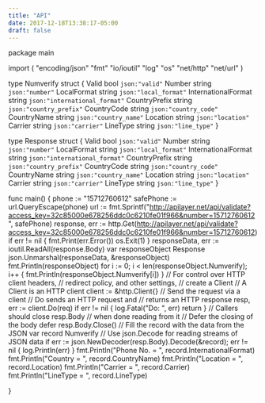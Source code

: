 ```yaml
---
title: "API"
date: 2017-12-18T13:38:17-05:00
draft: false
---
```


package main

import (
	"encoding/json"
	"fmt"
    "io/ioutil"
	"log"
	"os"
	"net/http"
	"net/url"
)

type Numverify struct {
	Valid               bool   `json:"valid"`
	Number              string `json:"number"`
	LocalFormat         string `json:"local_format"`
	InternationalFormat string `json:"international_format"`
	CountryPrefix       string `json:"country_prefix"`
	CountryCode         string `json:"country_code"`
	CountryName         string `json:"country_name"`
	Location            string `json:"location"`
	Carrier             string `json:"carrier"`
	LineType            string `json:"line_type"`
}

type Response struct {
	Valid               bool   `json:"valid"`
	Number              string `json:"number"`
	LocalFormat         string `json:"local_format"`
	InternationalFormat string `json:"international_format"`
	CountryPrefix       string `json:"country_prefix"`
	CountryCode         string `json:"country_code"`
	CountryName         string `json:"country_name"`
	Location            string `json:"location"`
	Carrier             string `json:"carrier"`
	LineType            string `json:"line_type"`
}

func main() {
	phone := "15712760612"
	safePhone := url.QueryEscape(phone)
	url := fmt.Sprintf("http://apilayer.net/api/validate?access_key=32c85000e678256ddc0c6210fe01f966&number=15712760612", safePhone)
    response, err := http.Get(http://apilayer.net/api/validate?access_key=32c85000e678256ddc0c6210fe01f966&number=15712760612)
	if err != nil {
		fmt.Print(err.Error())
        os.Exit(1)
	}
    responseData, err := ioutil.ReadAll(response.Body)
    var responseObject Response
    json.Unmarshal(responseData, &responseObject)
    fmt.Println(responseObject)
    for i := 0; i < len(responseObject.Numverify); i++ {
		fmt.Println(responseObject.Numverify[i])
	}
	// For control over HTTP client headers,
	// redirect policy, and other settings,
	// create a Client
	// A Client is an HTTP client
	client := &http.Client{}
	// Send the request via a client
	// Do sends an HTTP request and
	// returns an HTTP response
	resp, err := client.Do(req)
	if err != nil {
		log.Fatal("Do: ", err)
		return
	}
	// Callers should close resp.Body
	// when done reading from it
	// Defer the closing of the body
	defer resp.Body.Close()
	// Fill the record with the data from the JSON
	var record Numverify
	// Use json.Decode for reading streams of JSON data
	if err := json.NewDecoder(resp.Body).Decode(&record); err != nil {
		log.Println(err)
	}
	fmt.Println("Phone No. = ", record.InternationalFormat)
	fmt.Println("Country   = ", record.CountryName)
	fmt.Println("Location  = ", record.Location)
	fmt.Println("Carrier   = ", record.Carrier)
	fmt.Println("LineType  = ", record.LineType)

}
